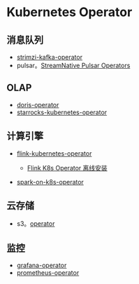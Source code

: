 # Kubernetes Operator

## 消息队列

* [strimzi-kafka-operator](https://github.com/strimzi/strimzi-kafka-operator)
* pulsar。[StreamNative Pulsar Operators](https://docs.streamnative.io/operator/understand-pulsar-operator)

## OLAP

* [doris-operator](https://github.com/selectdb/doris-operator)
* [starrocks-kubernetes-operator](https://github.com/StarRocks/starrocks-kubernetes-operator)

## 计算引擎

* [flink-kubernetes-operator](https://github.com/apache/flink-kubernetes-operator)
  * [Flink K8s Operator 离线安装](https://mp.weixin.qq.com/s?__biz=MzUyODk0Njc1NQ==&mid=2247486257&idx=1&sn=7c59118d8375cd20af942c3ec165fa4a&chksm=fa69c81dcd1e410bce0f8fbc3e9f27e07ff88f94c8395e38acccb7bb4f068055471869d99dd4&mpshare=1&scene=1&srcid=03169UaABpexeL31Dk8REH0d&sharer_shareinfo=ee91857bd42fa305c7b2a5d9ba9cfd12&sharer_shareinfo_first=c7a69444923e2767bac4a6008acdd358&version=4.1.10.99312&platform=mac#rd)

* [spark-on-k8s-operator](https://github.com/GoogleCloudPlatform/spark-on-k8s-operator)

## 云存储

* s3。[operator](https://github.com/minio/operator)

## 监控

* [grafana-operator](https://github.com/grafana/grafana-operator)
* [prometheus-operator](https://github.com/prometheus-operator/prometheus-operator)
